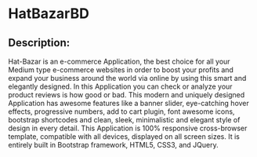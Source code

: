 # HatBazarBD

## Description:
Hat-Bazar is an e-commerce Application, the best choice for all your Medium type e-commerce websites in order to boost your profits and expand your business around the world via online by using this smart and elegantly designed. In this Application you can check or analyze your product reviews is how good or bad. This modern and uniquely designed Application has awesome features like a banner slider, eye-catching hover effects, progressive numbers, add to cart plugin, font awesome icons, bootstrap shortcodes and clean, sleek, minimalistic and elegant style of design in every detail. This Application is 100% responsive cross-browser template, compatible with all devices, displayed on all screen sizes. It is entirely built in Bootstrap framework, HTML5, CSS3, and JQuery.
